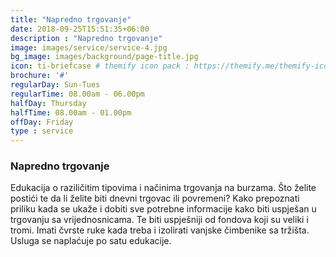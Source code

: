 ```yaml
---
title: "Napredno trgovanje"
date: 2018-09-25T15:51:35+06:00
description : "Napredno trgovanje"
image: images/service/service-4.jpg
bg_image: images/background/page-title.jpg
icon: ti-briefcase # themify icon pack : https://themify.me/themify-icons
brochure: '#'
regularDay: Sun-Tues
regularTime: 08.00am - 06.00pm
halfDay: Thursday
halfTime: 08.00am - 01.00pm
offDay: Friday
type : service
---
```


### Napredno trgovanje

Edukacija o raziličitim tipovima i načinima trgovanja na burzama. Što želite postići te da li želite biti dnevni trgovac ili povremeni?  Kako prepoznati priliku kada se ukaže i dobiti sve potrebne informacije kako biti uspješan u trgovanju sa vrijednosnicama. Te biti uspješniji od fondova koji su veliki i tromi. Imati čvrste ruke kada treba i izolirati vanjske čimbenike sa tržišta.
Usluga se naplaćuje po satu edukacije.